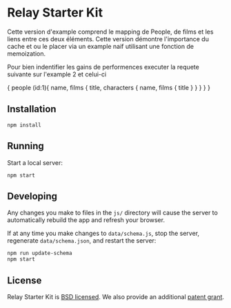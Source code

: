 # Relay Starter Kit

Cette version d'example comprend le mapping de People, de films et les liens entre ces deux éléments.
Cette version démontre l'importance du cache et ou le placer via un example naif utilisant une fonction de memoization.

Pour bien indentifier les gains de performences executer la requete suivante sur l'example 2 et celui-ci

{
  people (id:1){
    name,
    films {
      title,
      characters {
        name,
        films {
          title
        }
      }
    }
  }
}
## Installation

```
npm install
```

## Running

Start a local server:

```
npm start
```

## Developing

Any changes you make to files in the `js/` directory will cause the server to
automatically rebuild the app and refresh your browser.

If at any time you make changes to `data/schema.js`, stop the server,
regenerate `data/schema.json`, and restart the server:

```
npm run update-schema
npm start
```

## License

Relay Starter Kit is [BSD licensed](./LICENSE). We also provide an additional [patent grant](./PATENTS).
